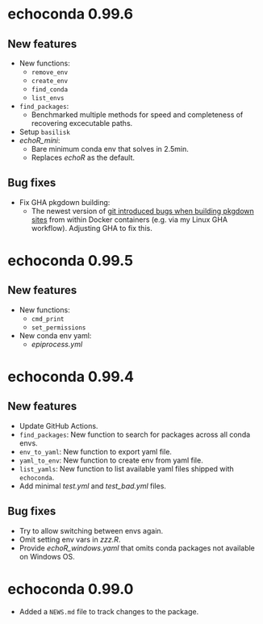 # echoconda 0.99.6

## New features

* New functions:
    - `remove_env`
    - `create_env`
    - `find_conda`
    - `list_envs` 
* `find_packages`:
    - Benchmarked multiple methods for speed and completeness 
    of recovering excecutable paths.
* Setup `basilisk`
* *echoR_mini*:
    - Bare minimum conda env that solves in 2.5min.
    - Replaces *echoR* as the default. 

## Bug fixes

* Fix GHA pkgdown building: 
    - The newest version of [git introduced bugs when building pkgdown sites](https://github.com/actions/checkout/issues/760) from within Docker containers (e.g. via my Linux GHA workflow). Adjusting GHA to fix this. 

# echoconda 0.99.5

## New features

* New functions:
    - `cmd_print`
    - `set_permissions`
* New conda env yaml:
    - *epiprocess.yml*  

# echoconda 0.99.4

## New features

* Update GitHub Actions. 
* `find_packages`: New function to search for packages across all conda envs.
* `env_to_yaml`: New function to export yaml file.
* `yaml_to_env`: New function to create env from yaml file. 
* `list_yamls`: New function to list available yaml files shipped with
`echoconda`. 
* Add minimal *test.yml* and *test_bad.yml* files. 

## Bug fixes 

* Try to allow switching between envs again. 
* Omit setting env vars in *zzz.R*. 
* Provide *echoR_windows.yaml* that omits conda packages 
not available on Windows OS.

# echoconda 0.99.0

* Added a `NEWS.md` file to track changes to the package.
